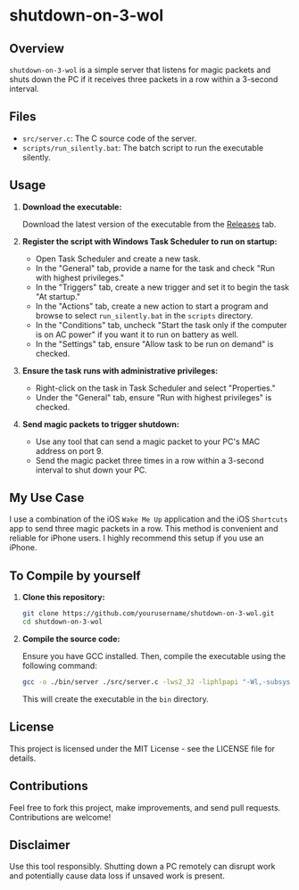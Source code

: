 # shutdown-on-3-wol

## Overview

`shutdown-on-3-wol` is a simple server that listens for magic packets and shuts down the PC if it receives three packets in a row within a 3-second interval.

## Files

- `src/server.c`: The C source code of the server.
- `scripts/run_silently.bat`: The batch script to run the executable silently.

## Usage

1. **Download the executable:**

   Download the latest version of the executable from the [Releases](https://github.com/gwonhong/shutdown-on-3-wol/releases) tab.

2. **Register the script with Windows Task Scheduler to run on startup:**

   - Open Task Scheduler and create a new task.
   - In the "General" tab, provide a name for the task and check "Run with highest privileges."
   - In the "Triggers" tab, create a new trigger and set it to begin the task "At startup."
   - In the "Actions" tab, create a new action to start a program and browse to select `run_silently.bat` in the `scripts` directory.
   - In the "Conditions" tab, uncheck "Start the task only if the computer is on AC power" if you want it to run on battery as well.
   - In the "Settings" tab, ensure "Allow task to be run on demand" is checked.

3. **Ensure the task runs with administrative privileges:**

   - Right-click on the task in Task Scheduler and select "Properties."
   - Under the "General" tab, ensure "Run with highest privileges" is checked.

4. **Send magic packets to trigger shutdown:**

   - Use any tool that can send a magic packet to your PC's MAC address on port 9.
   - Send the magic packet three times in a row within a 3-second interval to shut down your PC.

## My Use Case

I use a combination of the iOS `Wake Me Up` application and the iOS `Shortcuts` app to send three magic packets in a row. This method is convenient and reliable for iPhone users. I highly recommend this setup if you use an iPhone.

## To Compile by yourself

1. **Clone this repository:**

   ```sh
   git clone https://github.com/yourusername/shutdown-on-3-wol.git
   cd shutdown-on-3-wol
   ```

2. **Compile the source code:**

   Ensure you have GCC installed. Then, compile the executable using the following command:
   
   ```sh
   gcc -o ./bin/server ./src/server.c -lws2_32 -liphlpapi "-Wl,-subsystem,console"
   ```

   This will create the executable in the `bin` directory.

## License

This project is licensed under the MIT License - see the LICENSE file for details.

## Contributions

Feel free to fork this project, make improvements, and send pull requests. Contributions are welcome!

## Disclaimer

Use this tool responsibly. Shutting down a PC remotely can disrupt work and potentially cause data loss if unsaved work is present.
